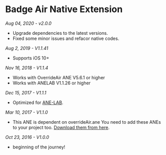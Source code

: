 # Badge Air Native Extension

*Aug 04, 2020 - v2.0.0*
- Upgrade dependencies to the latest versions.
- Fixed some minor issues and refacor native codes.

*Aug 2, 2019 - V1.1.41*
* Supports iOS 10+

*Nov 16, 2018 - V1.1.4*
* Works with OverrideAir ANE V5.6.1 or higher
* Works with ANELAB V1.1.26 or higher

*Dec 15, 2017 - V1.1.1*
* Optimized for [ANE-LAB](https://github.com/myflashlab/ANE-LAB/).

*Mar 10, 2017 - V1.1.0*
* This ANE is dependent on overrideAir.ane You need to add these ANEs to your project too. [Download them from here](https://github.com/myflashlab/common-dependencies-ANE).

*Oct 23, 2016 - V1.0.0*
* beginning of the journey!
